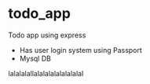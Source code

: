 # todo_app
Todo app using express

- Has user login system using Passport
- Mysql DB

lalalalallalalalalalalalalal
